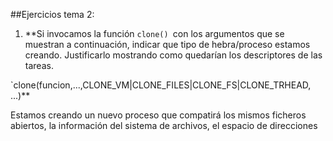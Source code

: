 ##Ejercicios tema 2:

1. **Si invocamos la función  `clone() `con los argumentos que se muestran a continuación, 
indicar que tipo de hebra/proceso estamos creando. Justificarlo mostrando como quedarían
los descriptores de las tareas.
 
`clone(funcion,...,CLONE_VM|CLONE_FILES|CLONE_FS|CLONE_TRHEAD, ...)**

Estamos creando un nuevo proceso que compatirá los mismos ficheros abiertos,
la información del sistema de archivos, el espacio de direcciones 
